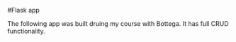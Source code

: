 #Flask app

The following app was built druing my course with Bottega. It has full CRUD functionality.